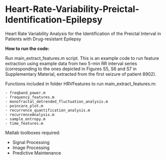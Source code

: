 # Heart-Rate-Variability-Preictal-Identification-Epilepsy
Heart Rate Variability Analysis for the Identification of the Preictal Interval in Patients with Drug-resistant Epilepsy

__How to run the code:__

Run main_extract_features.m script. This is an example code to run feature extraction using example data from two 5-min RR interval series (corresponding to the ones depicted in Figures S5, S6 and S7 in Supplementary Material, extracted from the first
seizure of patient 8902). 


Functions included in folder HRVFeatures to run main_extract_features.m:
		
	- freqband_power.m
	- frequency_features.m
	- monofractal_detrended_fluctuation_analysis.m
	- poincare_plot.m
	- recurrence_quantification_analysis.m
	- recurrenceAnalysis.m
	- sample_entropy.m
	- time_features.m

Matlab toolboxes required:

- Signal Processing
- Image Processing
- Predictive Maintenance



